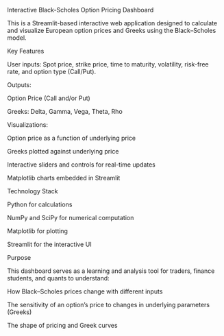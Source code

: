 Interactive Black-Scholes Option Pricing Dashboard


This is a Streamlit-based interactive web application designed to calculate and visualize European option prices and Greeks using the Black–Scholes model.

Key Features

User inputs: Spot price, strike price, time to maturity, volatility, risk-free rate, and option type (Call/Put).

Outputs:

Option Price (Call and/or Put)

Greeks: Delta, Gamma, Vega, Theta, Rho

Visualizations:

Option price as a function of underlying price

Greeks plotted against underlying price

Interactive sliders and controls for real-time updates

Matplotlib charts embedded in Streamlit

Technology Stack

Python for calculations

NumPy and SciPy for numerical computation

Matplotlib for plotting

Streamlit for the interactive UI

Purpose

This dashboard serves as a learning and analysis tool for traders, finance students, and quants to understand:

How Black–Scholes prices change with different inputs

The sensitivity of an option’s price to changes in underlying parameters (Greeks)

The shape of pricing and Greek curves